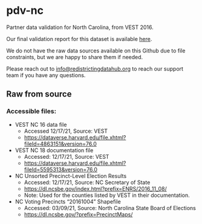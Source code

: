 # pdv-nc
Partner data validation for North Carolina, from VEST 2016. 

Our final validation report for this dataset is available [here]().

We do not have the raw data sources available on this Github due to file constraints, but we are happy to share them if needed. 

Please reach out to info@redistrictingdatahub.org to reach our support team if you have any questions.

## Raw from source

### Accessible files: 
- VEST NC 16 data file
  - Accessed 12/17/21, Source: VEST
  - https://dataverse.harvard.edu/file.xhtml?fileId=4863151&version=76.0
- VEST NC 18 documentation file
  - Accessed: 12/17/21, Source: VEST
  - https://dataverse.harvard.edu/file.xhtml?fileId=5595313&version=76.0
- NC Unsorted Precinct-Level Election Results
  - Accessed: 12/17/21, Source: NC Secretary of State
  - https://dl.ncsbe.gov/index.html?prefix=ENRS/2016_11_08/
  - Note: Used for the counties listed by VEST in their documentation.
- NC Voting Precincts “20161004” Shapefile
  - Accessed: 03/09/21, Source: North Carolina State Board of Elections
  - https://dl.ncsbe.gov/?prefix=PrecinctMaps/

